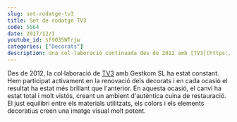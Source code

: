 ```yaml
---
slug: set-rodatge-tv3
title: Set de rodatge TV3
code: 5564
date: 2017/12/1
youtube_id: sf9035WTrjw
categories: ["Decorats"]
description: Una col·laboració continuada des de 2012 amb [TV3](https://www.ccma.cat/tv3/) ha portat a la renovació dels decorats amb un resultat visualment impactant, destacant per l'equilibri entre materials i colors en un ambient de cuina de restauració.
---
```


Des de 2012, la col·laboració de [TV3](https://www.ccma.cat/tv3/) amb Gestkom SL ha estat constant. Hem participat activament en la renovació dels decorats i en cada ocasió el resultat ha estat més brillant que l'anterior. En aquesta ocasió, el canvi ha estat total i molt vistós, creant un ambient d'autèntica cuina de restauració. El just equilibri entre els materials utilitzats, els colors i els elements decoratius creen una imatge visual molt potent.
